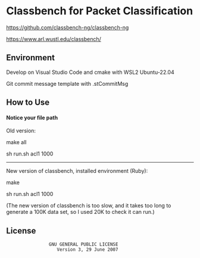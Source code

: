 # Classbench for Packet Classification

https://github.com/classbench-ng/classbench-ng

https://www.arl.wustl.edu/classbench/

## Environment

Develop on Visual Studio Code and cmake with WSL2 Ubuntu-22.04

Git commit message template with .stCommitMsg

## How to Use

#### Notice your file path

Old version:

make all

sh run.sh acl1 1000

---

New version of classbench, installed environment (Ruby):

make

sh run.sh acl1 1000

(The new version of classbench is too slow, and it takes too long to generate a 100K data set, so I used 20K to check it can run.)


## License

                    GNU GENERAL PUBLIC LICENSE
                       Version 3, 29 June 2007

